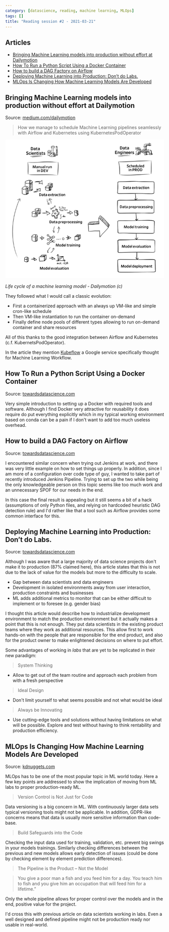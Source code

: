 ```yaml
---
category: [datascience, reading, machine learning, MLOps]
tags: []
title: "Reading session #2 - 2021-03-21"
---
```


## Articles

- [Bringing Machine Learning models into production without effort at Dailymotion](#bringing-machine-learning-models-into-production-without-effort-at-dailymotion)
- [How To Run a Python Script Using a Docker Container](#how-to-run-a-python-script-using-a-docker-container)
- [How to build a DAG Factory on Airflow](#how-to-build-a-dag-factory-on-airflow)
- [Deploying Machine Learning into Production: Don’t do Labs.](#deploying-machine-learning-into-production-dont-do-labs)
- [MLOps Is Changing How Machine Learning Models Are Developed](#mlops-is-changing-how-machine-learning-models-are-developed)


<!-- -->

## Bringing Machine Learning models into production without effort at Dailymotion

Source: [medium.com/dailymotion](https://medium.com/dailymotion/bring-machine-learning-models-faster-to-production-with-airflow-and-kubernetes-e9d47ca3bee5)

> How we manage to schedule Machine Learning pipelines seamlessly with Airflow and Kubernetes using KubernetesPodOperator

![Data Scientists versus Data Engineers](/assets/2021-00-00-reading-sessions/dailymotion_bring-machine-learning-models.png)

*Life cycle of a machine learning model - Dailymotion (c)*

They followed what I would call a classic evolution:
* First a containerized approach with an always up VM-like and simple cron-like schedule
* Then VM-like instantiation to run the container on-demand
* Finally define node pools of different types allowing to run on-demand container and share resources

All of this thanks to the good integration between Airflow and Kubernetes (c.f. KubernetsPodOperator).

In the article they mention [Kubeflow](https://www.kubeflow.org/docs/about/kubeflow/) a Google service specifically thought for Machine Learning Workflow.



## How To Run a Python Script Using a Docker Container

Source: [towardsdatascience.com](https://towardsdatascience.com/how-to-mount-a-directory-inside-a-docker-container-4cee379c298b)

Very simple introduction to setting up a Docker with required tools and software. Although I find Docker very attractive for reusability it does require do put everything explicitly which in my typical working environment based on conda can be a pain if I don't want to add too much useless overhead.

## How to build a DAG Factory on Airflow

Source: [towardsdatascience.com](https://towardsdatascience.com/how-to-build-a-dag-factory-on-airflow-9a19ab84084c)

I encountered similar concern when trying out Jenkins at work, and there was very little example on how to set things up properly. In addition, since I am more of a configuration over code type of guy, I wanted to take part of recently introduced Jenkins Pipeline. Trying to set up the two while being the only knowledgeable person on this topic seems like too much work and an unnecessary SPOF for our needs in the end.

In this case the final result is appealing but it still seems a bit of a hack (assumptions of only Python files, and relying on hardcoded heuristic DAG detection rule) and I'd rather like that a tool such as Airflow provides some common interface for this.

## Deploying Machine Learning into Production: Don’t do Labs.

Source: [towardsdatascience.com](https://towardsdatascience.com/deploying-machine-learning-into-production-dont-do-labs-7dd35576da3f)

Although I was aware that a large majority of data science projects don't make it to production (87% claimed here), this article states that this is not due to the lack of value for the models but more to the difficulty to scale.

* Gap between data scientists and data engineers
* Development in isolated environments away from user interaction, production constraints and businesses
* ML adds additional metrics to monitor that can be either difficult to implement or to foresee (e.g. gender bias)

I thought this article would describe how to industrialize development environment to match the production environment but it actually makes a point that this is not enough. They put data scientists in the existing product teams where they work as additional resources. This allow first to work hands-on with the people that are responsible for the end product, and also for the product owner to make enlightened decisions on where to put effort.

Some advantages of working in *labs* that are yet to be replicated in their new paradigm:

> System Thinking
* Allow to get out of the team routine and approach each problem from with a fresh perspective

> Ideal Design
* Don't limit yourself to what seems possible and not what would be ideal

> Always be Innovating
* Use cutting-edge tools and solutions without having limitations on what will be possible. Explore and test without having to think rentability and production efficiency.

## MLOps Is Changing How Machine Learning Models Are Developed

Source: [kdnuggets.com](https://www.kdnuggets.com/2020/12/mlops-changing-machine-learning-developed.html)

MLOps has to be one of the most popular topic in ML world today. Here a few key points are addressed to show the implication of moving from ML labs to proper production-ready ML.

> Version Control is Not Just for Code

Data versioning is a big concern in ML. With continuously larger data sets typical versioning tools might not be applicable. In addition, GDPR-like concerns means that data is usually more sensitive information than code-base.

> Build Safeguards into the Code

Checking the input data used for training, validation, etc. prevent big swings in your models trainings. Similarly checking differences between the previous and new models allows early detection of issues (could be done by checking element by element prediction differences).

> The Pipeline is the Product – Not the Model

> You give a poor man a fish and you feed him for a day. You teach him to fish and you give him an occupation that will feed him for a lifetime.”

Only the whole pipeline allows for proper control over the models and in the end, positive value for the project.

I'd cross this with previous article on data scientists working in labs. Even a well designed and defined pipeline might not be production ready nor usable in real-world.
